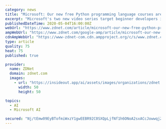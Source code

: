 ```yaml
---
category: news
title: "Microsoft: Our new free Python programming language courses are for novice AI developers"
excerpt: "Microsoft's two new video series target beginner developers interested in using Python for machine-learning programs."
publishedDateTime: 2020-05-04T16:00:00Z
webUrl: "https://www.zdnet.com/article/microsoft-our-new-free-python-programming-language-courses-are-for-novice-ai-developers/"
ampWebUrl: "https://www.zdnet.com/google-amp/article/microsoft-our-new-free-python-programming-language-courses-are-for-novice-ai-developers/"
cdnAmpWebUrl: "https://www-zdnet-com.cdn.ampproject.org/c/s/www.zdnet.com/google-amp/article/microsoft-our-new-free-python-programming-language-courses-are-for-novice-ai-developers/"
type: article
quality: 75
heat: 75
published: true

provider:
  name: ZDNet
  domain: zdnet.com
  images:
    - url: "https://insideout.app/ai/assets/images/organizations/zdnet.com-50x50.jpg"
      width: 50
      height: 50

topics:
  - AI
  - Microsoft AI

secured: "Nj/tEmw09EyBTofmiWxzY1gwEEBR92C0SXQpLjfNf1h6ONoA2sxACcJowwqjZn0MLDur6G1RthyAATjet26Rj2wQtCMorh3oATPZS/KnRNM2RDo64rvgd64c+65uJe67mhmlM6BAIgjpsle7Stz4nSuG/8ys4hmy5fjYVvltW9MiUcFhPFl7cg6LC+8H3kaXodfLuXRK2zvTdtRBUx9jPHnwA59XW2e/+4atUx1hn+EsUOzylQfqwi1SO2XWAJPGKhn+DUleQyBvkjqaOVz+ENRIwjibbJMHh6IIsXb5gPV+rypG+WKJ1uczWT0V9oU+bzf8rUXL3zl8we6Jp3C8+3AmA4bhOrh/uCXwT2kKruKep96NdM70AFa4EpxSJh/eYP/1WmKZ0zUvujcvpMdcKe3B+eM6x3f7skV/vS07ghPT8NLAHUfaUmFsd7e0ewAu976tOWPl1hkvgWEjEYQIkoEaKfp2n/r/WHabQSBsAp4=;uBDbkQBhSLrSB6FQ41W/iw=="
---
```


